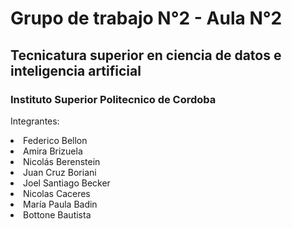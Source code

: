 
# Grupo de trabajo N°2 - Aula N°2

## Tecnicatura superior en ciencia de datos e inteligencia artificial

### Instituto Superior Politecnico de Cordoba



Integrantes:

  <li> Federico Bellon
  <li> Amira Brizuela
  <li> Nicolás Berenstein
  <li> Juan Cruz Boriani
  <li> Joel Santiago Becker
  <li> Nicolas  Caceres 
  <li> María Paula Badin
  <li> Bottone Bautista
